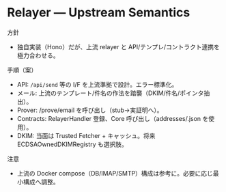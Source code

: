 # Relayer — Upstream Semantics

方針
- 独自実装（Hono）だが、上流 relayer と API/テンプレ/コントラクト連携を極力合わせる。

手順（案）
- API: `/api/send` 等の I/F を上流準拠で設計。エラー標準化。
- メール: 上流のテンプレート/件名の作法を踏襲（DKIM/件名/ポインタ抽出）。
- Prover: /prove/email を呼び出し（stub→実証明へ）。
- Contracts: RelayerHandler 登録、Core 呼び出し（addresses/<network>.json を使用）。
- DKIM: 当面は Trusted Fetcher + キャッシュ。将来 ECDSAOwnedDKIMRegistry も選択肢。

注意
- 上流の Docker compose（DB/IMAP/SMTP）構成は参考に。必要に応じ最小構成へ調整。
